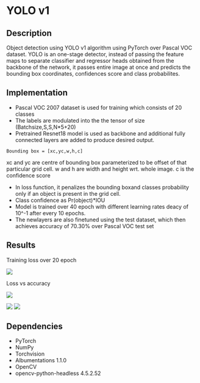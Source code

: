 # YOLO v1
## Description
Object detection using YOLO v1 algorithm using PyTorch over Pascal VOC dataset.
YOLO is an one-stage detector, instead of passing the feature maps to separate classifier and regressor heads obtained from the backbone of the network, it passes entire image at once and predicts the bounding box coordinates, confidences score and class probabilites.

## Implementation
* Pascal VOC 2007 dataset is used for training which consists of 20 classes
* The labels are modulated into the the tensor of size (Batchsize,S,S,N*5+20)
* Pretrained Resnet18 model is used as backbone and additional fully connected layers are added to produce desired output.
```
Bounding box = [xc,yc,w,h,c]
```
xc and yc are centre of bounding box parameterized to be offset of that particular grid cell.
w and h are width and height wrt. whole image.
c is the confidence score

* In loss function, it penalizes the bounding boxand classes probability only if an object is present in the grid cell.
* Class confidence as Pr(object)*IOU 
* Model is trained over 40 epoch with different learning rates deacy of 10^-1 after every 10 epochs.
* The newlayers are also finetuned using the test dataset, which then achieves accuracy of 70.30% over Pascal VOC test set
## Results
 Training loss over 20 epoch
 
 ![](https://i.imgur.com/lHGT3PL.png)
 
 Loss vs accuracy 
 
 ![](https://i.imgur.com/d8nEIFK.png)
 
![](https://i.imgur.com/XrhWZqV.jpg)
![](https://i.imgur.com/iMhNIWO.jpg)
## Dependencies
*  PyTorch
*  NumPy
*  Torchvision
*  Albumentations 1.1.0
*  OpenCV
*  opencv-python-headless 4.5.2.52
